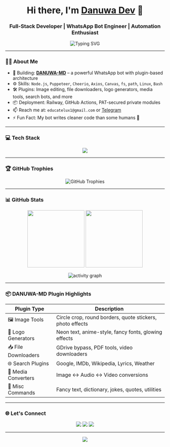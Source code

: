 <!-- HEADER -->
<h1 align="center">Hi there, I'm <a href="https://github.com/DANUWA-MD" target="_blank">Danuwa Dev</a> 👋</h1>
<h3 align="center">Full-Stack Developer | WhatsApp Bot Engineer | Automation Enthusiast</h3>

<p align="center">
  <img src="https://readme-typing-svg.herokuapp.com?font=Fira+Code&weight=600&size=22&pause=1000&color=00F7FF&center=true&vCenter=true&width=435&lines=Creator+of+DANUWA-MD+%E2%9A%94;I+automate+the+web+%F0%9F%9A%80;Open+Source+%E2%9D%A4%EF%B8%8F;Let's+build+together!" alt="Typing SVG" />
</p>

---

### 👨‍💻 About Me

- 🔭 Building: **[DANUWA-MD](https://github.com/DANUWA-MD/DANUWA-MD)** – a powerful WhatsApp bot with plugin-based architecture  
- ⚙️ Skills: `Node.js`, `Puppeteer`, `Cheerio`, `Axios`, `Canvas`, `fs`, `path`, `Linux`, `Bash`  
- 🛠 Plugins: Image editing, file downloaders, logo generators, media tools, search bots, and more  
- 📦 Deployment: Railway, GitHub Actions, PAT-secured private modules  
- 📫 Reach me at: `educatelux1@gmail.com` or [Telegram](https://t.me/danuwa_support)  
- ⚡ Fun Fact: My bot writes cleaner code than some humans 🧠  

---

### 💻 Tech Stack

<p align="center">
  <img src="https://skillicons.dev/icons?i=nodejs,javascript,puppeteer,html,css,linux,git,github,vscode,bash" />
</p>

---

### 🏆 GitHub Trophies

<p align="center">
  <img src="https://github-profile-trophy.vercel.app/?username=DANUWA-MD&theme=radical&no-frame=true&column=6" alt="GitHub Trophies" />
</p>

---

### 📊 GitHub Stats

<p align="center">
  <img src="https://github-readme-stats.vercel.app/api?username=DANUWA-MD&theme=radical&show_icons=true&count_private=true" height="180"/>
  <img src="https://github-readme-streak-stats.herokuapp.com/?user=DANUWA-MD&theme=radical" height="180"/>
</p>

<p align="center">
  <img src="https://github-readme-activity-graph.cyclic.app/graph?username=DANUWA-MD&theme=rogue" alt="activity graph" />
</p>

---

### 📦 DANUWA-MD Plugin Highlights

| Plugin Type | Description |
|-------------|-------------|
| 🖼️ Image Tools | Circle crop, round borders, quote stickers, photo effects |
| 🎨 Logo Generators | Neon text, anime-style, fancy fonts, glowing effects |
| 📥 File Downloaders | GDrive bypass, PDF tools, video downloaders |
| 🌐 Search Plugins | Google, IMDb, Wikipedia, Lyrics, Weather |
| 🔁 Media Converters | Image ↔️ Audio ↔️ Video conversions |
| 📜 Misc Commands | Fancy text, dictionary, jokes, quotes, utilities |

---

### 🌐 Let's Connect

<p align="center">
  <a href="https://github.com/DANUWA-MD"><img src="https://img.shields.io/github/followers/DANUWA-MD?label=GitHub&style=social"></a>
  <a href="mailto:educatelux1@gmail.com"><img src="https://img.shields.io/badge/email-D14836?style=for-the-badge&logo=gmail&logoColor=white"></a>
  <a href="https://t.me/danuwa_support"><img src="https://img.shields.io/badge/Telegram-2CA5E0?style=for-the-badge&logo=telegram&logoColor=white"></a>
</p>

---

<p align="center">
  <img src="https://capsule-render.vercel.app/api?type=waving&color=0f2027&height=120&section=footer"/>
</p>
